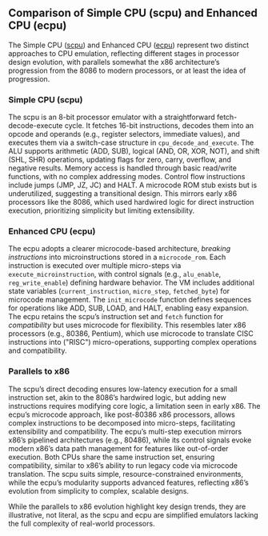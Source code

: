 
## Comparison of Simple CPU (scpu) and Enhanced CPU (ecpu)

The Simple CPU ([scpu](./scpu/)) and Enhanced CPU ([ecpu](./ecpu/)) represent
two distinct approaches to CPU emulation, reflecting different stages in processor
design evolution, with parallels somewhat the x86 architecture’s progression from
the 8086 to modern processors, or at least the idea of progression.


### Simple CPU (scpu)

The scpu is an 8-bit processor emulator with a straightforward fetch-decode-execute cycle. It fetches
16-bit instructions, decodes them into an opcode and operands (e.g., register selectors, immediate
values), and executes them via a switch-case structure in `cpu_decode_and_execute`. The ALU supports
arithmetic (ADD, SUB), logical (AND, OR, XOR, NOT), and shift (SHL, SHR) operations, updating flags
for zero, carry, overflow, and negative results. Memory access is handled through basic read/write
functions, with no complex addressing modes. Control flow instructions include jumps (JMP, JZ, JC)
and HALT. A microcode ROM stub exists but is underutilized, suggesting a transitional design. This
mirrors early x86 processors like the 8086, which used hardwired logic for direct instruction execution,
prioritizing simplicity but limiting extensibility.


### Enhanced CPU (ecpu)

The ecpu adopts a clearer microcode-based architecture, *breaking instructions* into microinstructions stored
in a `microcode_rom`. Each instruction is executed over multiple micro-steps via `execute_microinstruction`,
with control signals (e.g., `alu_enable`, `reg_write_enable`) defining hardware behavior. The VM includes
additional state variables (`current_instruction`, `micro_step`, `fetched_byte`) for microcode management.
The `init_microcode` function defines sequences for operations like ADD, SUB, LOAD, and HALT, enabling easy
expansion. The ecpu retains the scpu’s instruction set and `fetch` function for *compatibility* but uses
microcode for flexibility. This resembles later x86 processors (e.g., 80386, Pentium), which use microcode
to translate CISC instructions into ("RISC") micro-operations, supporting complex operations and compatibility.


### Parallels to x86

The scpu’s direct decoding ensures low-latency execution for a small instruction set, akin to the 8086’s
hardwired logic, but adding new instructions requires modifying core logic, a limitation seen in early x86.
The ecpu’s microcode approach, like post-80386 x86 processors, allows complex instructions to be decomposed
into micro-steps, facilitating extensibility and compatibility. The ecpu’s multi-step execution mirrors
x86’s pipelined architectures (e.g., 80486), while its control signals evoke modern x86’s data path management
for features like out-of-order execution. Both CPUs share the same instruction set, ensuring compatibility,
similar to x86’s ability to run legacy code via microcode translation. The scpu suits simple, resource-constrained
environments, while the ecpu’s modularity supports advanced features, reflecting x86’s evolution from
simplicity to complex, scalable designs.

While the parallels to x86 evolution highlight key design trends, they are illustrative, not literal,
as the scpu and ecpu are simplified emulators lacking the full complexity of real-world processors.

